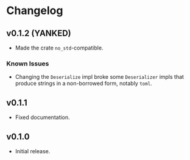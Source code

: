 # Changelog


## v0.1.2 (YANKED)
* Made the crate `no_std`-compatible.

### Known Issues
* Changing the `Deserialize` impl broke some `Deserializer` impls that
  produce strings in a non-borrowed form, notably `toml`.


## v0.1.1
* Fixed documentation.


## v0.1.0
* Initial release.
